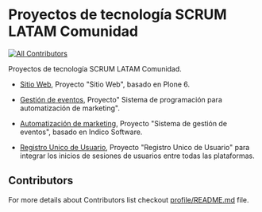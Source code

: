 # Proyectos de tecnología SCRUM LATAM Comunidad

[![All Contributors](https://img.shields.io/github/all-contributors/ScrumLATAMComunidad/.github?color=ee8449&style=flat-square)](#contributors)

Proyectos de tecnología SCRUM LATAM Comunidad.

- [Sitio Web](https://github.com/orgs/ScrumLATAMComunidad/projects/2/views/10), Proyecto "Sitio Web", basado en Plone 6.

- [Gestión de eventos](https://github.com/orgs/ScrumLATAMComunidad/projects/3), Proyecto" Sistema de programación para automatización de marketing".

- [Automatización de marketing](https://github.com/orgs/ScrumLATAMComunidad/projects/8/views/1), Proyecto "Sistema de gestión de eventos", basado en Indico Software.

- [Registro Unico de Usuario](https://github.com/orgs/ScrumLATAMComunidad/projects/7), Proyecto "Registro Unico de Usuario" para integrar los inicios de sesiones de usuarios entre todas las plataformas.


## Contributors

For more details about Contributors list checkout [profile/README.md](profile/README.md) file.

